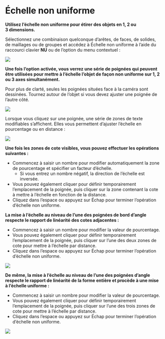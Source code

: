 # Échelle non uniforme

**Utilisez l’échelle non uniforme pour étirer des objets en 1, 2 ou 3 dimensions.**

Sélectionnez une combinaison quelconque d’arêtes, de faces, de solides, de maillages ou de groupes et accédez à Échelle non uniforme à l’aide du raccourci clavier **NU** ou de l’option du menu contextuel :

![](../.gitbook/assets/nu-scale\_context-menu.PNG)

**Une fois l’option activée, vous verrez une série de poignées qui peuvent être utilisées pour mettre à l’échelle l’objet de façon non uniforme sur 1, 2 ou 3 axes simultanément.**

Pour plus de clarté, seules les poignées situées face à la caméra sont dessinées. Tournez autour de l’objet si vous devez ajuster une poignée de l’autre côté.

![](../.gitbook/assets/nu-scale\_grips-1.PNG)

Lorsque vous cliquez sur une poignée, une série de zones de texte modifiables s’affichent. Elles vous permettent d’ajuster l’échelle en pourcentage ou en distance :

![](../.gitbook/assets/nu-scale\_grips-2.PNG)

**Une fois les zones de cote visibles, vous pouvez effectuer les opérations suivantes :**

* Commencez à saisir un nombre pour modifier automatiquement la zone de pourcentage et spécifier un facteur d’échelle.
   * Si vous entrez un nombre négatif, la direction de l’échelle est inversée.
* Vous pouvez également cliquer pour définir temporairement l’emplacement de la poignée, puis cliquer sur la zone contenant la cote à mettre à l’échelle en fonction de la distance.
* Cliquez dans l’espace ou appuyez sur Échap pour terminer l’opération d’échelle non uniforme.

**La mise à l’échelle au niveau de l’une des poignées de bord d’angle respecte le rapport de linéarité des cotes adjacentes :**

* Commencez à saisir un nombre pour modifier la valeur de pourcentage.
* Vous pouvez également cliquer pour définir temporairement l’emplacement de la poignée, puis cliquer sur l’une des deux zones de cote pour mettre à l’échelle par distance.
* Cliquez dans l’espace ou appuyez sur Échap pour terminer l’opération d’échelle non uniforme.

![](../.gitbook/assets/nu-scale\_grips-3.PNG)

**De même, la mise à l’échelle au niveau de l’une des poignées d’angle respecte le rapport de linéarité de la forme entière et procède à une mise à l’échelle uniforme :**

* Commencez à saisir un nombre pour modifier la valeur de pourcentage.
* Vous pouvez également cliquer pour définir temporairement l’emplacement de la poignée, puis cliquer sur l’une des trois zones de cote pour mettre à l’échelle par distance.
* Cliquez dans l’espace ou appuyez sur Échap pour terminer l’opération d’échelle non uniforme.

![](../.gitbook/assets/nu-scale\_grips-4.PNG)
